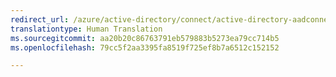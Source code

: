 ```yaml
---
redirect_url: /azure/active-directory/connect/active-directory-aadconnectsync-connector-genericsql
translationtype: Human Translation
ms.sourcegitcommit: aa20b20c86763791eb579883b5273ea79cc714b5
ms.openlocfilehash: 79cc5f2aa3395fa8519f725ef8b7a6512c152152

---
```




<!--HONumber=Dec16_HO3-->


